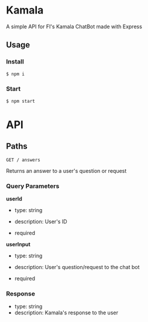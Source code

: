 # Kamala

A simple API for FI's Kamala ChatBot made with Express

## Usage

### Install

```bash
$ npm i
```

### Start

```bash
$ npm start
```

# API

## Paths

```
GET / answers
```

Returns an answer to a user's question or request

### Query Parameters

**userId**

- type: string

- description: User's ID

- required

**userInput**

- type: string

- description: User's question/request to the chat bot

- required

### Response

- type: string
- description: Kamala's response to the user
